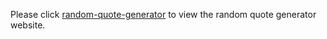 Please click [random-quote-generator](https://khinthandarkyaw98.github.io/random-quote-generator) to view the random quote generator website.